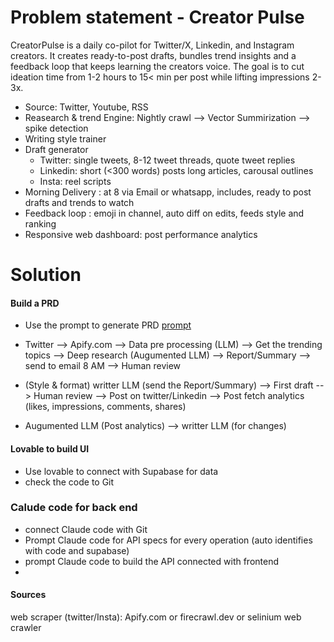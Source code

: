 # Problem statement - Creator Pulse
CreatorPulse is a daily co-pilot for Twitter/X, Linkedin, and Instagram creators.
It creates ready-to-post drafts, bundles trend insights and a feedback loop that keeps learning the creators voice. The goal is to cut ideation time from 1-2 hours to 15< min per post while lifting impressions 2-3x.

- Source: Twitter, Youtube, RSS
- Reasearch & trend Engine: Nightly crawl --> Vector Summirization --> spike detection 
- Writing style trainer 
- Draft generator 
  - Twitter: single tweets, 8-12 tweet threads, quote tweet replies 
  - Linkedin: short (<300 words) posts long articles, carousal outlines
  - Insta: reel scripts 
- Morning Delivery : at 8 via Email or whatsapp, includes, ready to post drafts and trends to watch 
- Feedback loop : emoji in channel, auto diff on edits, feeds style and ranking 
- Responsive web dashboard: post performance analytics 

# Solution

#### Build a PRD 
- Use the prompt to generate PRD 
[prompt](https://github.com/Siddhant-Goswami/100x-LLM/blob/main/prompts/PRODUCT_MANAGER.md)

- Twitter --> Apify.com --> Data pre processing (LLM) --> Get the trending topics --> Deep research (Augumented LLM) --> Report/Summary --> send to email 8 AM --> Human review 
- (Style & format) writter LLM (send the Report/Summary) --> First draft --> Human review --> Post on twitter/Linkedin --> Post fetch analytics (likes, impressions, comments, shares) 
- Augumented LLM (Post analytics) --> writter LLM (for changes)

#### Lovable to build UI
- Use lovable to connect with Supabase for data
- check the code to Git

### Calude code for back end 
- connect Claude code with Git
- Prompt Claude code for API specs for every operation (auto identifies with code and supabase)
- prompt Claude code to build the API connected with frontend
- 

#### Sources
web scraper (twitter/Insta): Apify.com or firecrawl.dev or selinium web crawler

